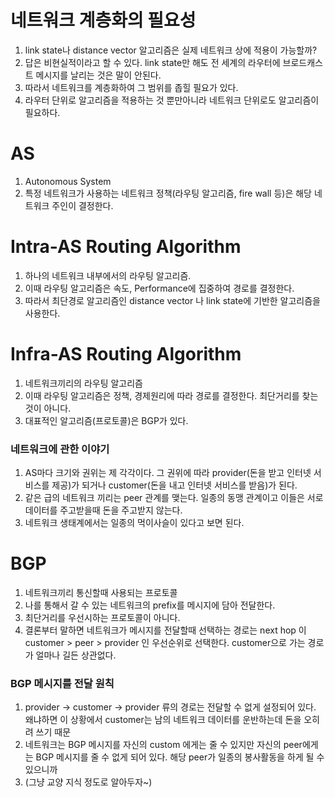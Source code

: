 # 네트워크 계층화의 필요성
1. link state나 distance vector 알고리즘은 실제 네트워크 상에 적용이 가능할까?
2. 답은 비현실적이라고 할 수 있다. link state만 해도 전 세계의 라우터에 브로드캐스트 메시지를 날리는 것은 말이 안된다.
3. 따라서 네트워크를 계층화하여 그 범위를 좁힐 필요가 있다.
4. 라우터 단위로 알고리즘을 적용하는 것 뿐만아니라 네트워크 단위로도 알고리즘이 필요하다.

# AS
1. Autonomous System
2. 특정 네트워크가 사용하는 네트워크 정책(라우팅 알고리즘, fire wall 등)은 해당 네트워크 주인이 결정한다.

# Intra-AS Routing Algorithm
1. 하나의 네트워크 내부에서의 라우팅 알고리즘.
2. 이때 라우팅 알고리즘은 속도, Performance에 집중하여 경로를 결정한다.
3. 따라서 최단경로 알고리즘인 distance vector 나 link state에 기반한 알고리즘을 사용한다.

# Infra-AS Routing Algorithm
1. 네트워크끼리의 라우팅 알고리즘
2. 이때 라우팅 알고리즘은 정책, 경제원리에 따라 경로를 결정한다. 최단거리를 찾는 것이 아니다.
3. 대표적인 알고리즘(프로토콜)은 BGP가 있다.

### 네트워크에 관한 이야기
1. AS마다 크기와 권위는 제 각각이다. 그 권위에 따라 provider(돈을 받고 인터넷 서비스를 제공)가 되거나 customer(돈을 내고 인터넷 서비스를 받음)가 된다.
2. 같은 급의 네트워크 끼리는 peer 관계를 맺는다. 일종의 동맹 관계이고 이들은 서로 데이터를 주고받을때 돈을 주고받지 않는다.
3. 네트워크 생태계에서는 일종의 먹이사슬이 있다고 보면 된다.

# BGP
1. 네트워크끼리 통신할때 사용되는 프로토콜
2. 나를 통해서 갈 수 있는 네트워크의 prefix를 메시지에 담아 전달한다.
3. 최단거리를 우선시하는 프로토콜이 아니다.
4. 결론부터 말하면 네트워크가 메시지를 전달할때 선택하는 경로는 next hop 이 customer > peer > provider 인 우선순위로 선택한다. customer으로 가는 경로가 얼마나 길든 상관없다.

### BGP 메시지를 전달 원칙
1. provider -> customer -> provider 류의 경로는 전달할 수 없게 설정되어 있다. 왜냐하면 이 상황에서 customer는 남의 네트워크 데이터를 운반하는데 돈을 오히려 쓰기 때문
2. 네트워크는 BGP 메시지를 자신의 custom 에게는 줄 수 있지만 자신의 peer에게는 BGP 메시지를 줄 수 없게 되어 있다. 해당 peer가 일종의 봉사활동을 하게 될 수 있으니까
3. (그냥 교양 지식 정도로 알아두자~)
